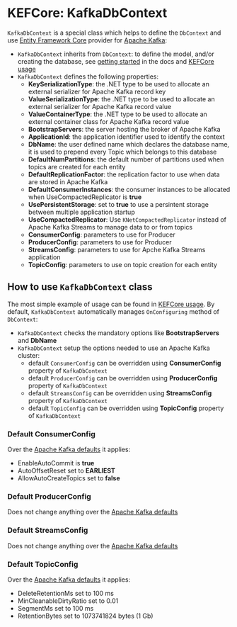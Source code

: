 # KEFCore: KafkaDbContext

`KafkaDbContext` is a special class which helps to define the `DbContext` and use [Entity Framework Core](https://learn.microsoft.com/it-it/ef/core/) provider for [Apache Kafka](https://kafka.apache.org/):
- `KafkaDbContext` inherits from `DbContext`: to define the model, and/or creating the database, see [getting started](https://docs.microsoft.com/ef/core/get-started/) in the docs and [KEFCore usage](usage.md)
- `KafkaDbContext` defines the following properties:
  - **KeySerializationType**: the .NET type to be used to allocate an external serializer for Apache Kafka record key
  - **ValueSerializationType**: the .NET type to be used to allocate an external serializer for Apache Kafka record value
  - **ValueContainerType**: the .NET type to be used to allocate an external container class for Apache Kafka record value
  - **BootstrapServers**: the server hosting the broker of Apache Kafka
  - **ApplicationId**: the application identifier used to identify the context
  - **DbName**: the user defined name which declares the database name, it is used to prepend every Topic which belongs to this database
  - **DefaultNumPartitions**: the default number of partitions used when topics are created for each entity
  - **DefaultReplicationFactor**: the replication factor to use when data are stored in Apache Kafka
  - **DefaultConsumerInstances**: the consumer instances to be allocated when UseCompactedReplicator is **true**
  - **UsePersistentStorage**: set to **true** to use a persintent storage between multiple application startup
  - **UseCompactedReplicator**: Use `KNetCompactedReplicator` instead of Apache Kafka Streams to manage data to or from topics
  - **ConsumerConfig**: parameters to use for Producer
  - **ProducerConfig**: parameters to use for Producer
  - **StreamsConfig**: parameters to use for Apche Kafka Streams application
  - **TopicConfig**: parameters to use on topic creation for each entity

## How to use `KafkaDbContext` class

The most simple example of usage can be found in [KEFCore usage](usage.md). By default, `KafkaDbContext` automatically manages `OnConfiguring` method of `DbContext`:
- `KafkaDbContext` checks the mandatory options like **BootstrapServers** and **DbName**
- `KafkaDbContext` setup the options needed to use an Apache Kafka cluster:
  - default `ConsumerConfig` can be overridden using **ConsumerConfig** property of `KafkaDbContext`
  - default `ProducerConfig` can be overridden using **ProducerConfig** property of `KafkaDbContext`
  - default `StreamsConfig` can be overridden using **StreamsConfig** property of `KafkaDbContext`
  - default `TopicConfig` can be overridden using **TopicConfig** property of `KafkaDbContext`

### Default **ConsumerConfig**

Over the [Apache Kafka defaults](https://kafka.apache.org/documentation/#consumerconfigs) it applies:

- EnableAutoCommit is **true**
- AutoOffsetReset set to **EARLIEST**
- AllowAutoCreateTopics set to **false**

### Default **ProducerConfig**

Does not change anything over the [Apache Kafka defaults](https://kafka.apache.org/documentation/#producerconfigs)

### Default **StreamsConfig**

Does not change anything over the [Apache Kafka defaults](https://kafka.apache.org/documentation/#streamsconfigs)

### Default **TopicConfig**

Over the [Apache Kafka defaults](https://kafka.apache.org/documentation/#topicconfigs) it applies:

- DeleteRetentionMs set to 100 ms
- MinCleanableDirtyRatio set to 0.01
- SegmentMs set to 100 ms
- RetentionBytes set to 1073741824 bytes (1 Gb)
